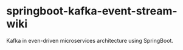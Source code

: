 # springboot-kafka-event-stream-wiki
Kafka in even-driven microservices architecture using SpringBoot.
